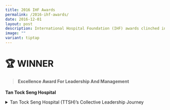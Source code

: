 ```yaml
---
title: 2016 IHF Awards
permalink: /2016-ihf-awards/
date: 2016-12-01
layout: post
description: International Hospital Foundation (IHF) awards clinched in 2016.
image: ""
variant: tiptap
---
```

<h1><strong>🏆 WINNER</strong></h1>
<blockquote>
<h4>Excellence Award For Leadership And Management</h4>
</blockquote>
<p><strong>Tan Tock Seng Hospital</strong>
</p>
<div data-type="detailGroup" class="isomer-accordion-group isomer-accordion isomer-accordion-white">
<details class="isomer-details">
<summary>Tan Tock Seng Hospital (TTSH)’s Collective Leadership Journey</summary>
<div data-type="detailsContent" class="isomer-details-content">
<p>Details TBC</p>
</div>
</details>
</div>
<p></p>